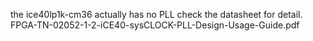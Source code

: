 the ice40lp1k-cm36 actually has no PLL check the datasheet for detail.
FPGA-TN-02052-1-2-iCE40-sysCLOCK-PLL-Design-Usage-Guide.pdf
